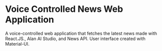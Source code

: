 # Voice Controlled News Web Application

A voice-controlled web application that fetches the latest news made with React.JS., Alan AI Studio, and News API. User interface created with Material-UI.
